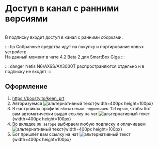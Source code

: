 # Доступ в канал с ранними версиями

<br/>
В подписку входит доступ в канал с ранними сборками.<br/>

::: tip Собранные средства идут на покупку и портирование новых устройств.<br/>
На данный момент в чате 4.2 Beta 2 для SmartBox Giga
:::

::: danger Netis N6/AX6S/AX3000T распространяются отдельно и в подписку не входят 
:::

## Оформление

1. https://boosty.to/keen_prt
2. Авторизуемся
   ![альтернативный текст](/assets/images/wiki/helpful/boosty/2.png){width=400px height=100px}<br/>
3. В настройках профиля `обязательно подключаем Telegram`, чтобы бот вам автоматически выдал ссылку на чат
   ![альтернативный текст](/assets/images/wiki/helpful/boosty/3.png){width=400px height=100px}<br/>
4. Во вкладке `Об авторе` выбираем любую подписку и оплачиваем
   ![альтернативный текст](/assets/images/wiki/helpful/boosty/4.png){width=400px height=100px}<br/>
5. Бот пришлёт вам ссылку на чат
   ![альтернативный текст](/assets/images/wiki/helpful/boosty/5.png){width=400px height=100px}<br/>